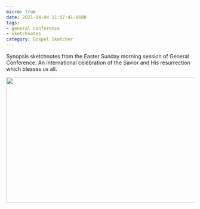 ```yaml
---
micro: true
date: 2021-04-04 11:57:41-0600
tags:
- general conference
- sketchnotes
category: Gospel Sketcher
---
```


Synopsis sketchnotes from the Easter Sunday morning session of General Conference. An international celebration of the Savior and His resurrection which blesses us all.

<img src="https://media.bennorris.org/images/gospelsketcher/uploads/2021/d11ee24a62.jpg" width="600" height="337" alt="" />
